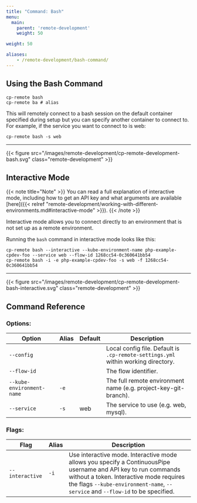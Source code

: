 ```yaml
---
title: "Command: Bash"
menu:
  main:
    parent: 'remote-development'
    weight: 50

weight: 50

aliases:
    - /remote-development/bash-command/
---
```

## Using the Bash Command

```
cp-remote bash
cp-remote ba # alias
```

This will remotely connect to a bash session on the default container specified during setup but you can specify another container to connect to. For example, if the service you want to connect to is web:

```
cp-remote bash -s web
```

***

{{< figure src="/images/remote-development/cp-remote-development-bash.svg" class="remote-development" >}}

## Interactive Mode

{{< note title="Note" >}}
You can read a full explanation of interactive mode, including how to get an API key and what arguments are available [here]({{< relref "remote-development/working-with-different-environments.md#interactive-mode" >}}).
{{< /note >}}

Interactive mode allows you to connect directly to an environment that is not set up as a remote environment. 

Running the `bash` command in interactive mode looks like this:

```
cp-remote bash --interactive --kube-environment-name php-example-cpdev-foo --service web --flow-id 1268cc54-0c360641bb54
cp-remote bash -i -e php-example-cpdev-foo -s web -f 1268cc54-0c360641bb54
```

***

{{< figure src="/images/remote-development/cp-remote-development-bash-interactive.svg" class="remote-development" >}}

## Command Reference

### Options:

Option | Alias | Default | Description
-------|-------|---------|------------
`--config`                |      |       | Local config file. Default is `.cp-remote-settings.yml` within working directory.
`--flow-id`               |      |       | The flow identifier.
`--kube-environment-name` | `-e` |       | The full remote environment name (e.g. project-key-git-branch).
`--service`               | `-s` | web   | The service to use (e.g. web, mysql).

### Flags:

Flag | Alias | Description
-----|-------|------------
`--interactive` | `-i` | Use interactive mode. Interactive mode allows you specify a ContinuousPipe username and API key to run commands without a token. Interactive mode requires the flags `--kube-environment-name`, `--service` and  `--flow-id` to be specified.
